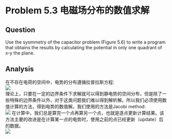 # Problem 5.3 电磁场分布的数值求解
## Question
Use the sysmmetry of the capacitor problem (Figure 5.6) to write a program that obtains the results by calculating the potential in only one quadrant of x-y the plane.

## Analysis
在不存在电荷的空间中，电势的分布遵循拉普拉斯方程:  
![](https://camo.githubusercontent.com/0983f05673b5dd953a985b5bdc089f2a9a792c3c/687474703a2f2f692e696d6775722e636f6d2f584536575863582e706e67)  
理论上，只要在一定的边界条件下求解就可以得到静电势的空间分布，但是除了一些特殊的边界条件以外，对于这类问题我们难以得到解析解。所以我们必须使用数值计算的方法，得到电势的数值解。我们使用的方法是Jacobi method:  
![](http://latex.codecogs.com/png.latex?V(i,j)=\frac{1}{4}[V(i+1,j)+V(i-1,j)+V(i,j+1)+V(i,i-1)])  
在计算中，我们总是算完一个点再算另一个点，也就是逐点更新计算结果。该方法主要的改进是在计算某一点的电势时，使用之前的点已经更新（update）后的数据。  
![](https://camo.githubusercontent.com/a218b9c53723a1a7087404a875be86b3872dff31/687474703a2f2f692e696d6775722e636f6d2f684e73754259442e6a7067)  
